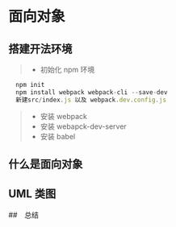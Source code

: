 # 面向对象

## 搭建开法环境

> - 初始化 npm 环境

```javascript
  npm init
  npm install webpack webpack-cli --save-dev
  新建src/index.js 以及 webpack.dev.config.js
```

> - 安装 webpack
> - 安装 webapck-dev-server
> - 安装 babel

## 什么是面向对象

## UML 类图

##　总结
